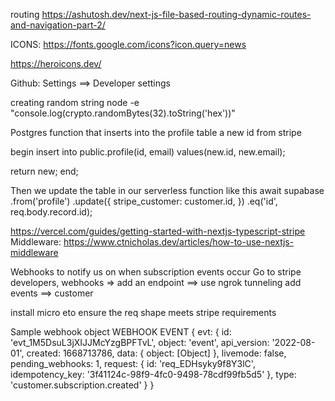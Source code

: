 routing
https://ashutosh.dev/next-js-file-based-routing-dynamic-routes-and-navigation-part-2/

ICONS: https://fonts.google.com/icons?icon.query=news

https://heroicons.dev/

Github: Settings ==> Developer settings

creating random string
node -e "console.log(crypto.randomBytes(32).toString('hex'))"

Postgres function that inserts into the profile table a new id from stripe

begin
insert into public.profile(id, email)
values(new.id, new.email);

return new;
end;

Then we update the table in our serverless function like this
await supabase
.from('profile')
.update({
stripe_customer: customer.id,
})
.eq('id', req.body.record.id);

https://vercel.com/guides/getting-started-with-nextjs-typescript-stripe
Middleware: https://www.ctnicholas.dev/articles/how-to-use-nextjs-middleware

Webhooks to notify us on when subscription events occur
Go to stripe developers, webhooks => add an endpoint ==> use ngrok tunneling
add events ==> customer

install micro eto ensure the req shape meets stripe requirements

Sample webhook object
WEBHOOK EVENT {
evt: {
id: 'evt_1M5DsuL3jXIJJMcYzgBPFTvL',
object: 'event',
api_version: '2022-08-01',
created: 1668713786,
data: { object: [Object] },
livemode: false,
pending_webhooks: 1,
request: {
id: 'req_EDHsyky9f8Y3lC',
idempotency_key: '3f41124c-98f9-4fc0-9498-78cdf99fb5d5'
},
type: 'customer.subscription.created'
}
}
